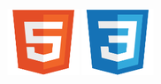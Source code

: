 <div align = "center" style = "display: inline_block">
<img align = "center" alt = "HTML" height = "120" width = "130" src = "https://raw.githubusercontent.com/devicons/devicon/master/icons/html5/html5-original.svg">
<img align = "center" alt = "CSS" height = "120" width = "130" src = "https://raw.githubusercontent.com/devicons/devicon/master/icons/css3/css3-original.svg">
</div>
